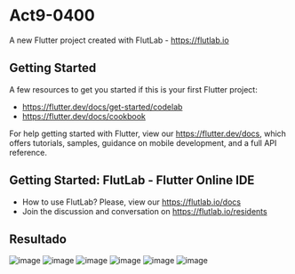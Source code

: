# Act9-0400

A new Flutter project created with FlutLab - https://flutlab.io

## Getting Started

A few resources to get you started if this is your first Flutter project:

- https://flutter.dev/docs/get-started/codelab
- https://flutter.dev/docs/cookbook

For help getting started with Flutter, view our
https://flutter.dev/docs, which offers tutorials,
samples, guidance on mobile development, and a full API reference.

## Getting Started: FlutLab - Flutter Online IDE

- How to use FlutLab? Please, view our https://flutlab.io/docs
- Join the discussion and conversation on https://flutlab.io/residents
## Resultado
![image](https://github.com/VegaTapiaGemaKarina/Act9-DisenoUI-0400/assets/144732543/324cf381-fd1b-4fb6-8c36-57d5cb44c9b5)
![image](https://github.com/VegaTapiaGemaKarina/Act9-DisenoUI-0400/assets/144732543/b1873eda-bb1c-4742-94fb-487c2417de8f)
![image](https://github.com/VegaTapiaGemaKarina/Act9-DisenoUI-0400/assets/144732543/a8784ef6-25fb-4b23-a368-7af4c935a9c6)
![image](https://github.com/VegaTapiaGemaKarina/Act9-DisenoUI-0400/assets/144732543/f476683a-f3f3-421c-bcd3-0c805aa135a0)
![image](https://github.com/VegaTapiaGemaKarina/Act9-DisenoUI-0400/assets/144732543/f781327c-7324-4bdd-8902-a19f2a5de27d)
![image](https://github.com/VegaTapiaGemaKarina/Act9-DisenoUI-0400/assets/144732543/e0fc6325-335b-445e-aa40-898f083ce008)

